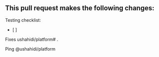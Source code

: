 This pull request makes the following changes:
-

Testing checklist:
- [ ]

Fixes ushahidi/platform# .

Ping @ushahidi/platform
